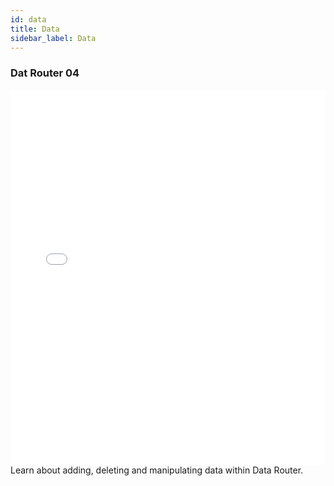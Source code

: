 ```yaml
---
id: data
title: Data
sidebar_label: Data
---
```


### Dat Router 04
<iframe src="//fast.wistia.net/embed/iframe/opoozyc5vp?videoFoam=true"
allowtransparency="true" frameBorder="0" scrolling="no" className="wistia_embed"
name="wistia_embed" allowFullScreen  width="100%" height="600"></iframe>
<script src="//fast.wistia.net/assets/external/iframe-api-v1.js"></script>
<br/>
Learn about adding, deleting and manipulating data within Data Router.